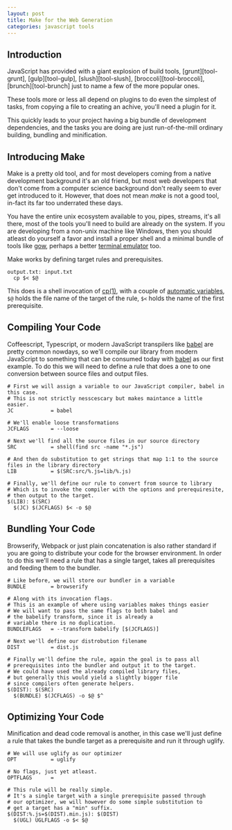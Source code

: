 ```yaml
---
layout: post
title: Make for the Web Generation
categories: javascript tools
---
```


## Introduction
JavaScript has provided with a giant explosion of build tools,
[grunt][tool-grunt], [gulp][tool-gulp], [slush][tool-slush], [broccoli][tool-broccoli], [brunch][tool-brunch] just to name a few of the more popular ones.

These tools more or less all depend on plugins to do even the simplest of tasks,
from copying a file to creating an achive, you'll need a plugin for it.

This quickly leads to your project having a big bundle of development dependencies,
and the tasks you are doing are just run-of-the-mill ordinary building, bundling and minification.

## Introducing Make
Make is a pretty old tool, and for most developers coming from a native development background it's an old friend, but most web developers that don't come from a computer science background don't really seem to ever get introduced to it.
However, that does not mean *make* is not a good tool, in-fact its far too underrated these days.

You have the entire unix ecosystem available to you, pipes, streams, it's all there, most of the tools you'll need to build are already on the system. If you are developing from a non-unix machine like Windows, then you should atleast do yourself a favor and install a proper shell and a minimal bundle of tools like [gow][gow], perhaps a better [terminal emulator][cmder] too.

Make works by defining target rules and prerequisites.

```make
output.txt: input.txt
  cp $< $@
```

This does is a shell invocation of [cp(1)](cp), with a couple of [automatic variables][make-automatic-variables], `$@` holds the file name of the target of the rule, `$<` holds the name of the first prerequisite.

## Compiling Your Code
Coffeescript, Typescript, or modern JavaScript transpilers like [babel][babel] are pretty common nowdays, so we'll compile our library from modern JavaScript to something that can be consumed today with [babel][babel] as our first example. To do this we will need to define a rule that does a one to one conversion between source files and output files.

```make
# First we will assign a variable to our JavaScript compiler, babel in this case.
# This is not strictly nesscescary but makes maintance a little easier.
JC            = babel

# We'll enable loose transformations
JCFLAGS       = --loose

# Next we'll find all the source files in our source directory
SRC           = shell(find src -name "*.js")

# And then do substitution to get strings that map 1:1 to the source files in the library directory
LIB           = $(SRC:src/%.js=lib/%.js)

# Finally, we'll define our rule to convert from source to library
# Which is to invoke the compiler with the options and prerequiresite,
# then output to the target.
$(LIB): $(SRC)
  $(JC) $(JCFLAGS) $< -o $@
```

## Bundling Your Code
Browserify, Webpack or just plain concatenation is also rather standard if you are going to distribute your code for the browser environment. In order to do this we'll need a rule that has a single target, takes all prerequisites and feeding them to the bundler.

```make
# Like before, we will store our bundler in a variable
BUNDLE        = browserify

# Along with its invocation flags.
# This is an example of where using variables makes things easier
# We will want to pass the same flags to both babel and
# the babelify transform, since it is already a 
# variable there is no duplication.
BUNDLEFLAGS   = --transform babelify [$(JCFLAGS)]

# Next we'll define our distrobution filename
DIST          = dist.js

# Finally we'll define the rule, again the goal is to pass all
# prerequisites into the bundler and output it to the target.
# We could have used the already compiled library files,
# but generally this would yield a slightly bigger file
# since compilers often generate helpers.
$(DIST): $(SRC)
  $(BUNDLE) $(JCFLAGS) -o $@ $^
```

## Optimizing Your Code
Minification and dead code removal is another, in this case we'll just define a rule that takes the bundle target as a prerequisite and run it through uglify.

```make
# We will use uglify as our optimizer
OPT           = uglify

# No flags, just yet atleast.
OPTFLAGS      = 

# This rule will be really simple.
# It's a single target with a single prerequisite passed through
# our optimizer, we will however do some simple substitution to
# get a target has a "min" suffix.
$(DIST:%.js=$(DIST).min.js): $(DIST)
  $(UGL) UGLFLAGS -o $< $@
```

[grunt]: http://gruntjs.com/ "Grunt"
[gulp]: http://gulpjs.com/ "Gulp"
[slush]: http://slushjs.github.io/#/ "Slush"
[broccoli]: https://github.com/broccolijs/broccoli "Broccoli"
[brunch]: http://brunch.io/ "Brunch"

[coffeescript]:http://coffeescript.org "CoffeeScript"
[typescript]: http://www.typescriptlang.org "TypeScript"
[babel]: https://babeljs.io "Babel"
[gow]:  https://github.com/bmatzelle/gow/wiki "GNU on Windows"
[cmder]:http://bliker.github.io/cmder/ "Portable console emulator for Windows"

[cp]: http://linux.die.net/man/1/cp "copy files and directories"
[make-automatic-variables]: https://www.gnu.org/software/make/manual/html_node/Automatic-Variables.html "Make: Automatic Variables"

